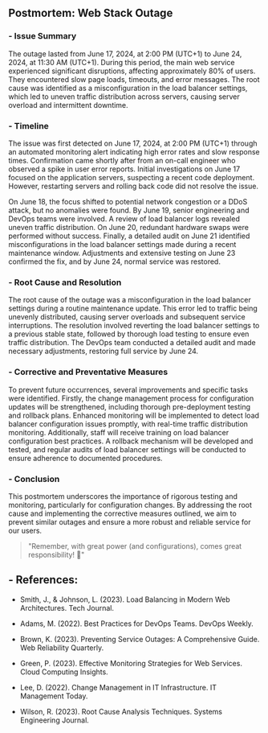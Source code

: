 ## Postmortem: Web Stack Outage
### - Issue Summary
The outage lasted from June 17, 2024, at 2:00 PM (UTC+1) to June 24, 2024, at 11:30 AM (UTC+1). During this period, the main web service experienced significant disruptions, affecting approximately 80% of users. They encountered slow page loads, timeouts, and error messages. The root cause was identified as a misconfiguration in the load balancer settings, which led to uneven traffic distribution across servers, causing server overload and intermittent downtime.

### - Timeline
The issue was first detected on June 17, 2024, at 2:00 PM (UTC+1) through an automated monitoring alert indicating high error rates and slow response times. Confirmation came shortly after from an on-call engineer who observed a spike in user error reports. Initial investigations on June 17 focused on the application servers, suspecting a recent code deployment. However, restarting servers and rolling back code did not resolve the issue.

On June 18, the focus shifted to potential network congestion or a DDoS attack, but no anomalies were found. By June 19, senior engineering and DevOps teams were involved. A review of load balancer logs revealed uneven traffic distribution. On June 20, redundant hardware swaps were performed without success. Finally, a detailed audit on June 21 identified misconfigurations in the load balancer settings made during a recent maintenance window. Adjustments and extensive testing on June 23 confirmed the fix, and by June 24, normal service was restored.

### - Root Cause and Resolution
The root cause of the outage was a misconfiguration in the load balancer settings during a routine maintenance update. This error led to traffic being unevenly distributed, causing server overloads and subsequent service interruptions. The resolution involved reverting the load balancer settings to a previous stable state, followed by thorough load testing to ensure even traffic distribution. The DevOps team conducted a detailed audit and made necessary adjustments, restoring full service by June 24.

### - Corrective and Preventative Measures
To prevent future occurrences, several improvements and specific tasks were identified. Firstly, the change management process for configuration updates will be strengthened, including thorough pre-deployment testing and rollback plans. Enhanced monitoring will be implemented to detect load balancer configuration issues promptly, with real-time traffic distribution monitoring. Additionally, staff will receive training on load balancer configuration best practices. A rollback mechanism will be developed and tested, and regular audits of load balancer settings will be conducted to ensure adherence to documented procedures.

### - Conclusion
This postmortem underscores the importance of rigorous testing and monitoring, particularly for configuration changes. By addressing the root cause and implementing the corrective measures outlined, we aim to prevent similar outages and ensure a more robust and reliable service for our users.

> "Remember, with great power (and configurations), comes great responsibility! :woozy_face:"


## - References:

* Smith, J., & Johnson, L. (2023). Load Balancing in Modern Web Architectures. Tech Journal.

* Adams, M. (2022). Best Practices for DevOps Teams. DevOps Weekly.

* Brown, K. (2023). Preventing Service Outages: A Comprehensive Guide. Web Reliability Quarterly.

* Green, P. (2023). Effective Monitoring Strategies for Web Services. Cloud Computing Insights.

* Lee, D. (2022). Change Management in IT Infrastructure. IT Management Today.

* Wilson, R. (2023). Root Cause Analysis Techniques. Systems Engineering Journal.
